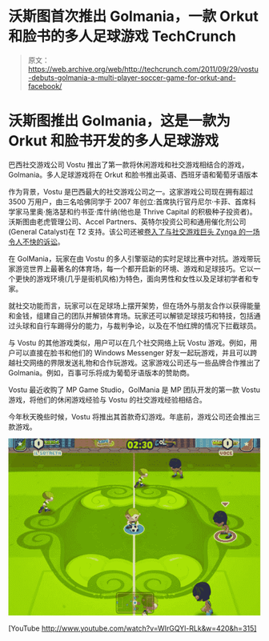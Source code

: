 # 沃斯图首次推出 Golmania，一款 Orkut 和脸书的多人足球游戏 TechCrunch

> 原文：<https://web.archive.org/web/http://techcrunch.com/2011/09/29/vostu-debuts-golmania-a-multi-player-soccer-game-for-orkut-and-facebook/>

# 沃斯图推出 Golmania，这是一款为 Orkut 和脸书开发的多人足球游戏

巴西社交游戏公司 Vostu 推出了第一款将休闲游戏和社交游戏相结合的游戏，Golmania。多人足球游戏将在 Orkut 和脸书推出英语、西班牙语和葡萄牙语版本

作为背景，Vostu 是巴西最大的社交游戏公司之一。这家游戏公司现在拥有超过 3500 万用户，由三名哈佛同学于 2007 年创立:首席执行官丹尼尔·卡菲、首席科学家马里奥·施洛瑟和约书亚·库什纳(他也是 Thrive Capital 的积极种子投资者)。沃斯图由老虎管理公司、Accel Partners、英特尔投资公司和通用催化剂公司(General Catalyst)在 T2 支持。该公司还被[卷入了与社交游戏巨头 Zynga 的一场令人不快的诉讼](https://web.archive.org/web/20230203124647/https://techcrunch.com/2011/08/11/u-s-judge-slaps-around-brazilian-court-in-zynga-v-vostu/)。

在 GolMania，玩家在由 Vostu 的多人引擎驱动的实时足球比赛中对抗。游戏带玩家游览世界上最著名的体育场，每一个都开启新的环境、游戏和足球技巧。它以一个更快的游戏环境(几乎是街机风格)为特色，面向男性和女性以及足球初学者和专家。

就社交功能而言，玩家可以在足球场上摆开架势，但在场外与朋友合作以获得能量和金钱，组建自己的团队并解锁体育场。玩家还可以解锁足球技巧和特技，包括通过头球和自行车踢得分的能力，与裁判争论，以及在不怕红牌的情况下拦截球员。

与 Vostu 的其他游戏类似，用户可以在几个社交网络上玩 Vostu 游戏。例如，用户可以直接在脸书和他们的 Windows Messenger 好友一起玩游戏，并且可以跨越社交网络的界限发送礼物和合作玩游戏。这家游戏公司还与一些品牌合作推出了 Golmania。例如，百事可乐将成为葡萄牙语版本的赞助商。

Vostu 最近收购了 MP Game Studio，GolMania 是 MP 团队开发的第一款 Vostu 游戏，将他们的休闲游戏经验与 Vostu 的社交游戏经验相结合。

今年秋天晚些时候，Vostu 将推出其首款奇幻游戏。年底前，游戏公司还会推出三款游戏。

![](img/b00f9fca07a95ecc8a36aa851ca5dba5.png)

[YouTube http://www.youtube.com/watch?v=WIrGQYl-RLk&w=420&h=315]